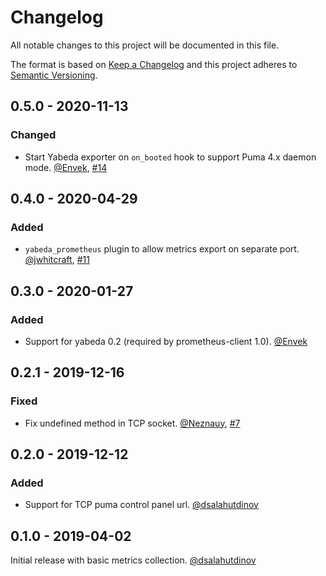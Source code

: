 # Changelog

All notable changes to this project will be documented in this file.

The format is based on [Keep a Changelog](http://keepachangelog.com/en/1.0.0/)
and this project adheres to [Semantic Versioning](http://semver.org/spec/v2.0.0.html).

## 0.5.0 - 2020-11-13

### Changed

- Start Yabeda exporter on `on_booted` hook to support Puma 4.x daemon mode. [@Envek], [#14](https://github.com/yabeda-rb/yabeda-puma-plugin/pull/14)

## 0.4.0 - 2020-04-29

### Added

- `yabeda_prometheus` plugin to allow metrics export on separate port. [@jwhitcraft], [#11](https://github.com/yabeda-rb/yabeda-puma-plugin/pull/11)

## 0.3.0 - 2020-01-27

### Added

- Support for yabeda 0.2 (required by prometheus-client 1.0). [@Envek]

## 0.2.1 - 2019-12-16

### Fixed

- Fix undefined method in TCP socket. [@Neznauy], [#7](https://github.com/yabeda-rb/yabeda-puma-plugin/pull/7)

## 0.2.0 - 2019-12-12

### Added

- Support for TCP puma control panel url. [@dsalahutdinov]

## 0.1.0 - 2019-04-02

Initial release with basic metrics collection. [@dsalahutdinov]

[@jwhitcraft]: https://github.com/jwhitcraft "Jon Whitcraft"
[@Neznauy]: https://github.com/Neznauy "Aleksandr Shlyakov"
[@Envek]: https://github.com/Envek "Andrey Novikov"
[@dsalahutdinov]: https://github.com/dsalahutdinov "Dmitry Salahutdinov"

